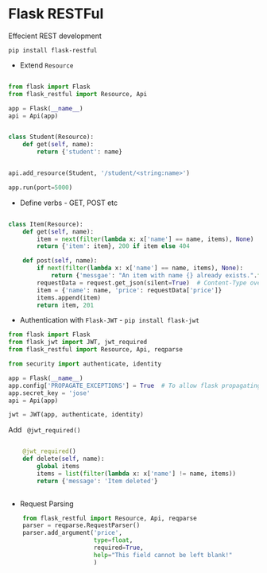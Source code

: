 # Flask RESTFul

Effecient REST development

`pip install flask-restful`

- Extend `Resource`

```python

from flask import Flask
from flask_restful import Resource, Api

app = Flask(__name__)
api = Api(app)


class Student(Resource):
    def get(self, name):
        return {'student': name}


api.add_resource(Student, '/student/<string:name>')

app.run(port=5000)

```

- Define verbs - GET, POST etc

```python

class Item(Resource):
    def get(self, name):
        item = next(filter(lambda x: x['name'] == name, items), None)
        return {'item': item}, 200 if item else 404

    def post(self, name):
        if next(filter(lambda x: x['name'] == name, items), None):
            return {'messgae': "An item with name {} already exists.".format(name)}, 400  # Bad Request
        requestData = request.get_json(silent=True)  # Content-Type overridden - Force=True, no error with silent
        item = {'name': name, 'price': requestData['price']}
        items.append(item)
        return item, 201
```

- Authentication with `Flask-JWT` - 
`pip install flask-jwt`

```python
from flask import Flask
from flask_jwt import JWT, jwt_required
from flask_restful import Resource, Api, reqparse

from security import authenticate, identity

app = Flask(__name__)
app.config['PROPAGATE_EXCEPTIONS'] = True  # To allow flask propagating exception even if debug is set to false on app
app.secret_key = 'jose'
api = Api(app)

jwt = JWT(app, authenticate, identity)

```

Add ` @jwt_required()`

```python

    @jwt_required()
    def delete(self, name):
        global items
        items = list(filter(lambda x: x['name'] != name, items))
        return {'message': 'Item deleted'}
        
```

- Request Parsing

```python
    from flask_restful import Resource, Api, reqparse
    parser = reqparse.RequestParser()
    parser.add_argument('price',
                        type=float,
                        required=True,
                        help="This field cannot be left blank!"
                        )
```